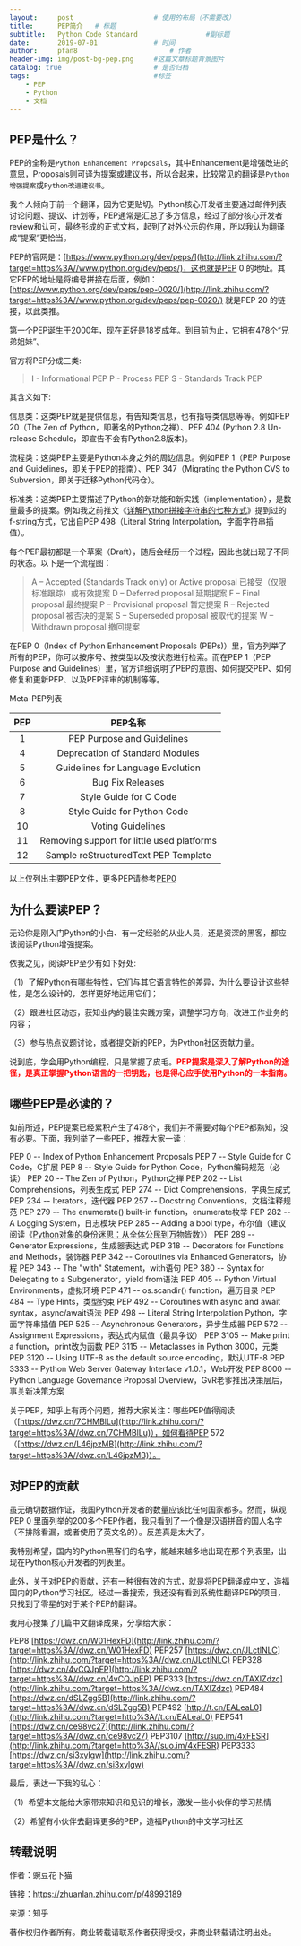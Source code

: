 ```yaml
---
layout:     post   				    # 使用的布局（不需要改）
title:      PEP简介	# 标题 
subtitle:   Python Code Standard				 #副标题
date:       2019-07-01 				# 时间
author:     pfan8 						# 作者
header-img: img/post-bg-pep.png 	#这篇文章标题背景图片
catalog: true 						# 是否归档
tags:								#标签
    - PEP
    - Python
    - 文档
---
```


## **PEP是什么？**

PEP的全称是`Python Enhancement Proposals`，其中Enhancement是增强改进的意思，Proposals则可译为提案或建议书，所以合起来，比较常见的翻译是`Python增强提案`或`Python改进建议书`。

我个人倾向于前一个翻译，因为它更贴切。Python核心开发者主要通过邮件列表讨论问题、提议、计划等，PEP通常是汇总了多方信息，经过了部分核心开发者review和认可，最终形成的正式文档，起到了对外公示的作用，所以我认为翻译成“提案”更恰当。

PEP的官网是：[https://www.python.org/dev/peps/](http://link.zhihu.com/?target=https%3A//www.python.org/dev/peps/)，这也就是PEP 0 的地址。其它PEP的地址是将编号拼接在后面，例如：[https://www.python.org/dev/peps/pep-0020/](http://link.zhihu.com/?target=https%3A//www.python.org/dev/peps/pep-0020/) 就是PEP 20 的链接，以此类推。

第一个PEP诞生于2000年，现在正好是18岁成年。到目前为止，它拥有478个“兄弟姐妹”。

官方将PEP分成三类:

>  I - Informational PEP
>  P - Process PEP
>  S - Standards Track PEP
>

其含义如下:

信息类：这类PEP就是提供信息，有告知类信息，也有指导类信息等等。例如PEP 20（The Zen of Python，即著名的Python之禅）、PEP 404 (Python 2.8 Un-release Schedule，即宣告不会有Python2.8版本)。

流程类：这类PEP主要是Python本身之外的周边信息。例如PEP 1（PEP Purpose and Guidelines，即关于PEP的指南）、PEP 347（Migrating the Python CVS to Subversion，即关于迁移Python代码仓）。

标准类：这类PEP主要描述了Python的新功能和新实践（implementation），是数量最多的提案。例如我之前推文《[详解Python拼接字符串的七种方式](http://link.zhihu.com/?target=https%3A//mp.weixin.qq.com/s/Whrd6NiD4Y2Z-YSCy4XJ1w)》提到过的f-string方式，它出自PEP 498（Literal String Interpolation，字面字符串插值）。

每个PEP最初都是一个草案（Draft），随后会经历一个过程，因此也就出现了不同的状态。以下是一个流程图：

>  A – Accepted (Standards Track only) or Active proposal 已接受（仅限标准跟踪）或有效提案
>  D – Deferred proposal 延期提案
>  F – Final proposal 最终提案
>  P – Provisional proposal 暂定提案
>  R – Rejected proposal 被否决的提案
>  S – Superseded proposal 被取代的提案
>  W – Withdrawn proposal 撤回提案
>  

在PEP 0（Index of Python Enhancement Proposals (PEPs)）里，官方列举了所有的PEP，你可以按序号、按类型以及按状态进行检索。而在PEP 1（PEP Purpose and Guidelines）里，官方详细说明了PEP的意图、如何提交PEP、如何修复和更新PEP、以及PEP评审的机制等等。

Meta-PEP列表

| PEP  |                  PEP名称                   |
| :--: | :----------------------------------------: |
|  1   |         PEP Purpose and Guidelines         |
|  4   |      Deprecation of Standard Modules       |
|  5   |     Guidelines for Language Evolution      |
|  6   |              Bug Fix Releases              |
|  7   |           Style Guide for C Code           |
|  8   |        Style Guide for Python Code         |
|  10  |             Voting Guidelines              |
|  11  | Removing support for little used platforms |
|  12  |    Sample reStructuredText PEP Template    |

以上仅列出主要PEP文件，更多PEP请参考[PEP0](<https://www.python.org/dev/peps/>)

## **为什么要读PEP？**

无论你是刚入门Python的小白、有一定经验的从业人员，还是资深的黑客，都应该阅读Python增强提案。

依我之见，阅读PEP至少有如下好处:

（1）了解Python有哪些特性，它们与其它语言特性的差异，为什么要设计这些特性，是怎么设计的，怎样更好地运用它们；

（2）跟进社区动态，获知业内的最佳实践方案，调整学习方向，改进工作业务的内容；

（3）参与热点议题讨论，或者提交新的PEP，为Python社区贡献力量。

说到底，学会用Python编程，只是掌握了皮毛。<font color='red'>**PEP提案是深入了解Python的途径，是真正掌握Python语言的一把钥匙，也是得心应手使用Python的一本指南。**</font>

## **哪些PEP是必读的？**

如前所述，PEP提案已经累积产生了478个，我们并不需要对每个PEP都熟知，没有必要。下面，我列举了一些PEP，推荐大家一读：

PEP 0 -- Index of Python Enhancement Proposals
PEP 7 -- Style Guide for C Code，C扩展
PEP 8 -- Style Guide for Python Code，Python编码规范（必读）
PEP 20 -- The Zen of Python，Python之禅
PEP 202 -- List Comprehensions，列表生成式
PEP 274 -- Dict Comprehensions，字典生成式
PEP 234 -- Iterators，迭代器
PEP 257 -- Docstring Conventions，文档注释规范
PEP 279 -- The enumerate() built-in function，enumerate枚举
PEP 282 -- A Logging System，日志模块
PEP 285 -- Adding a bool type，布尔值（建议阅读《[Python对象的身份迷思：从全体公民到万物皆数](http://link.zhihu.com/?target=https%3A//mp.weixin.qq.com/s/YQbk0smMTCexsi3Ytd2AzA)》）
PEP 289 -- Generator Expressions，生成器表达式
PEP 318 -- Decorators for Functions and Methods，装饰器
PEP 342 -- Coroutines via Enhanced Generators，协程
PEP 343 -- The "with" Statement，with语句
PEP 380 -- Syntax for Delegating to a Subgenerator，yield from语法
PEP 405 -- Python Virtual Environments，虚拟环境
PEP 471 -- os.scandir() function，遍历目录
PEP 484 -- Type Hints，类型约束
PEP 492 -- Coroutines with async and await syntax，async/await语法
PEP 498 -- Literal String Interpolation Python，字面字符串插值
PEP 525 -- Asynchronous Generators，异步生成器
PEP 572 -- Assignment Expressions，表达式内赋值（最具争议）
PEP 3105 -- Make print a function，print改为函数
PEP 3115 -- Metaclasses in Python 3000，元类
PEP 3120 -- Using UTF-8 as the default source encoding，默认UTF-8
PEP 3333 -- Python Web Server Gateway Interface v1.0.1，Web开发
PEP 8000 -- Python Language Governance Proposal Overview，GvR老爹推出决策层后，事关新决策方案

关于PEP，知乎上有两个问题，推荐大家关注：哪些PEP值得阅读（[https://dwz.cn/7CHMBlLu](http://link.zhihu.com/?target=https%3A//dwz.cn/7CHMBlLu)），如何看待PEP 572（[https://dwz.cn/L46jpzMB](http://link.zhihu.com/?target=https%3A//dwz.cn/L46jpzMB)）。

## **对PEP的贡献**

虽无确切数据作证，我国Python开发者的数量应该比任何国家都多。然而，纵观PEP 0 里面列举的200多个PEP作者，我只看到了一个像是汉语拼音的国人名字（不排除看漏，或者使用了英文名的）。反差真是太大了。

我特别希望，国内的Python黑客们的名字，能越来越多地出现在那个列表里，出现在Python核心开发者的列表里。

此外，关于对PEP的贡献，还有一种很有效的方式，就是将PEP翻译成中文，造福国内的Python学习社区。经过一番搜索，我还没有看到系统性翻译PEP的项目，只找到了零星的对于某个PEP的翻译。

我用心搜集了几篇中文翻译成果，分享给大家：

PEP8 [https://dwz.cn/W01HexFD](http://link.zhihu.com/?target=https%3A//dwz.cn/W01HexFD)
PEP257 [https://dwz.cn/JLctlNLC](http://link.zhihu.com/?target=https%3A//dwz.cn/JLctlNLC)
PEP328 [https://dwz.cn/4vCQJpEP](http://link.zhihu.com/?target=https%3A//dwz.cn/4vCQJpEP)
PEP333 [https://dwz.cn/TAXIZdzc](http://link.zhihu.com/?target=https%3A//dwz.cn/TAXIZdzc)
PEP484 [https://dwz.cn/dSLZgg5B](http://link.zhihu.com/?target=https%3A//dwz.cn/dSLZgg5B)
PEP492 [http://t.cn/EALeaL0](http://link.zhihu.com/?target=http%3A//t.cn/EALeaL0)
PEP541 [https://dwz.cn/ce98vc27](http://link.zhihu.com/?target=https%3A//dwz.cn/ce98vc27)
PEP3107 [http://suo.im/4xFESR](http://link.zhihu.com/?target=http%3A//suo.im/4xFESR)
PEP3333 [https://dwz.cn/si3xylgw](http://link.zhihu.com/?target=https%3A//dwz.cn/si3xylgw)

最后，表达一下我的私心：

（1）希望本文能给大家带来知识和见识的增长，激发一些小伙伴的学习热情 

（2）希望有小伙伴去翻译更多的PEP，造福Python的中文学习社区

## 转载说明

作者：豌豆花下猫

链接：https://zhuanlan.zhihu.com/p/48993189

来源：知乎

著作权归作者所有。商业转载请联系作者获得授权，非商业转载请注明出处。